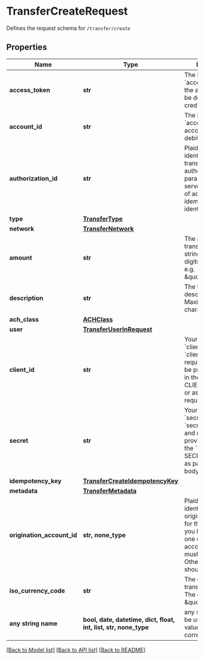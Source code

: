# TransferCreateRequest

Defines the request schema for `/transfer/create`

## Properties
Name | Type | Description | Notes
------------ | ------------- | ------------- | -------------
**access_token** | **str** | The Plaid &#x60;access_token&#x60; for the account that will be debited or credited. | 
**account_id** | **str** | The Plaid &#x60;account_id&#x60; for the account that will be debited or credited. | 
**authorization_id** | **str** | Plaid’s unique identifier for a transfer authorization. This parameter also serves the purpose of acting as an idempotency identifier. | 
**type** | [**TransferType**](TransferType.md) |  | 
**network** | [**TransferNetwork**](TransferNetwork.md) |  | 
**amount** | **str** | The amount of the transfer (decimal string with two digits of precision e.g. \&quot;10.00\&quot;). | 
**description** | **str** | The transfer description. Maximum of 10 characters. | 
**ach_class** | [**ACHClass**](ACHClass.md) |  | 
**user** | [**TransferUserInRequest**](TransferUserInRequest.md) |  | 
**client_id** | **str** | Your Plaid API &#x60;client_id&#x60;. The &#x60;client_id&#x60; is required and may be provided either in the &#x60;PLAID-CLIENT-ID&#x60; header or as part of a request body. | [optional] 
**secret** | **str** | Your Plaid API &#x60;secret&#x60;. The &#x60;secret&#x60; is required and may be provided either in the &#x60;PLAID-SECRET&#x60; header or as part of a request body. | [optional] 
**idempotency_key** | [**TransferCreateIdempotencyKey**](TransferCreateIdempotencyKey.md) |  | [optional] 
**metadata** | [**TransferMetadata**](TransferMetadata.md) |  | [optional] 
**origination_account_id** | **str, none_type** | Plaid’s unique identifier for the origination account for this transfer. If you have more than one origination account, this value must be specified. Otherwise, this field should be left blank. | [optional] 
**iso_currency_code** | **str** | The currency of the transfer amount. The default value is \&quot;USD\&quot;. | [optional] 
**any string name** | **bool, date, datetime, dict, float, int, list, str, none_type** | any string name can be used but the value must be the correct type | [optional]

[[Back to Model list]](../README.md#documentation-for-models) [[Back to API list]](../README.md#documentation-for-api-endpoints) [[Back to README]](../README.md)


